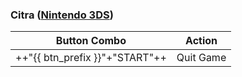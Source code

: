 ### Citra ([Nintendo 3DS](../../../systems/3ds))

| Button Combo | Action |
| -- | -- |
| ++"{{ btn_prefix }}"+"START"++ | Quit Game |

